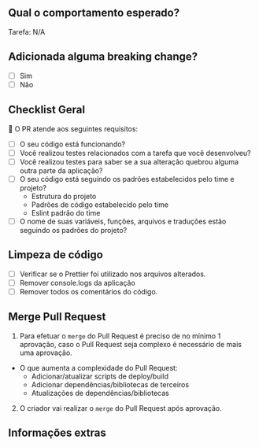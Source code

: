 ## Qual o comportamento esperado?
<!-- Descreva brevemente o comportamento esperado após a modificação realizada, caso necessário incluir a tarefa do trello -->

Tarefa: N/A

## Adicionada alguma breaking change?

- [ ] Sim
- [ ] Não

## Checklist Geral

🚨 O PR atende aos seguintes requisitos:
- [ ] O seu código está funcionando?
- [ ] Você realizou testes relacionados com a tarefa que você desenvolveu?
- [ ] Você realizou testes para saber se a sua alteração quebrou alguma outra parte da aplicação?
- [ ] O seu código está seguindo os padrões estabelecidos pelo time e projeto?
  - Estrutura do projeto
  - Padrões de código estabelecido pelo time
  - Eslint padrão do time
- [ ] O nome de suas variáveis, funções, arquivos e traduções estão seguindo os padrões do projeto?

## Limpeza de código
- [ ] Verificar se o Prettier foi utilizado nos arquivos alterados.
- [ ] Remover console.logs da aplicação
- [ ] Remover todos os comentários do código.

## Merge Pull Request
1. Para efetuar o `merge` do Pull Request é preciso de no mínimo 1 aprovação, caso o Pull Request seja complexo é necessário de mais uma aprovação.
  - O que aumenta a complexidade do Pull Request:
    - Adicionar/atualizar scripts de deploy/build
    - Adicionar dependências/bibliotecas de terceiros
    - Atualizações de dependências/bibliotecas
2. O criador vai realizar o `merge` do Pull Request após aprovação.

## Informações extras

<!-- screenshots de antes e depois podem ajudar -->